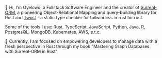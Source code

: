 <!-- Full-stack Software Engineer & Data scientist. -->

👋 Hi, I'm Oyelowo, a Fullstack Software Engineer and the creator of [Surreal-ORM](https://github.com/Oyelowo/surreal-orm), a pioneering Object-Relational Mapping and query-building library for Rust and [Twust](https://github.com/Oyelowo/twust) - a static type checker for tailwindcss in rust for rust.

Some of the tools I use: Rust, TypeScript, JavaScript, Python, Java, R, PostgresQL, MongoDB, Kubernetes, AWS, e.t.c.
<!-- 
🔭 I have a passion for developing and designing solidly tested software solutions and have extensive experience with a variety of technologies and tools, including Rust, TypeScript, JavaScript, Python, Java, R, PostgresQL, MongoDB, Kubernetes, and AWS.

🌱 I'm a lifelong learner, always curious about new technologies, system behaviors, and customer use cases. 

📫 Feel free to reach out to me via [LinkedIn](https://www.linkedin.com/in/oyelowo) or check out my [YouTube channel](https://www.youtube.com/@codebreatherHQ/streams) for educational content. -->

💼 Currently, I am focused on empowering developers to manage data with a fresh perspective in Rust through my book "Mastering Graph Databases with Surreal-ORM in Rust".


<!-- Rust🦀, Typescript/Javascript, python, R, React, GraphQL, GRPC, Event Buses, kubernetes etc, in distributed systems -->

<!--
**Oyelowo/oyelowo** is a ✨ _special_ ✨ repository because its `README.md` (this file) appears on your GitHub profile.

Here are some ideas to get you started:

- 🔭 I’m currently working on ...
- 🌱 I’m currently learning 
- 👯 I’m looking to collaborate on ...
- 🤔 I’m looking for help with ...
- 💬 Ask me about ...
- 📫 How to reach me: ...
- 😄 Pronouns: ...
- ⚡ Fun fact: ...
-->
